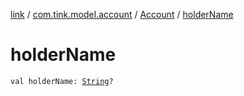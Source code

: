 [link](../../index.md) / [com.tink.model.account](../index.md) / [Account](index.md) / [holderName](./holder-name.md)

# holderName

`val holderName: `[`String`](https://kotlinlang.org/api/latest/jvm/stdlib/kotlin/-string/index.html)`?`